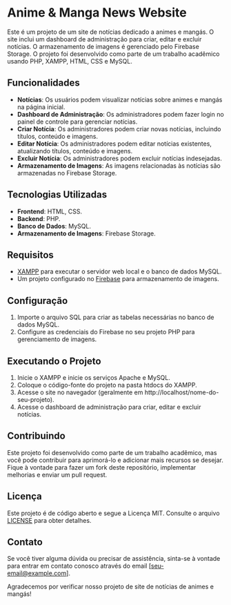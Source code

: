 # Anime & Manga News Website

Este é um projeto de um site de notícias dedicado a animes e mangás. O site inclui um dashboard de administração para criar, editar e excluir notícias. O armazenamento de imagens é gerenciado pelo Firebase Storage. O projeto foi desenvolvido como parte de um trabalho acadêmico usando PHP, XAMPP, HTML, CSS e MySQL.

## Funcionalidades

- **Notícias**: Os usuários podem visualizar notícias sobre animes e mangás na página inicial.
- **Dashboard de Administração**: Os administradores podem fazer login no painel de controle para gerenciar notícias.
- **Criar Notícia**: Os administradores podem criar novas notícias, incluindo títulos, conteúdo e imagens.
- **Editar Notícia**: Os administradores podem editar notícias existentes, atualizando títulos, conteúdo e imagens.
- **Excluir Notícia**: Os administradores podem excluir notícias indesejadas.
- **Armazenamento de Imagens**: As imagens relacionadas às notícias são armazenadas no Firebase Storage.

## Tecnologias Utilizadas

- **Frontend**: HTML, CSS.
- **Backend**: PHP.
- **Banco de Dados**: MySQL.
- **Armazenamento de Imagens**: Firebase Storage.

## Requisitos

- [XAMPP](https://www.apachefriends.org/index.html) para executar o servidor web local e o banco de dados MySQL.
- Um projeto configurado no [Firebase](https://firebase.google.com/) para armazenamento de imagens.

## Configuração

1. Importe o arquivo SQL para criar as tabelas necessárias no banco de dados MySQL.
2. Configure as credenciais do Firebase no seu projeto PHP para gerenciamento de imagens.

## Executando o Projeto

1. Inicie o XAMPP e inicie os serviços Apache e MySQL.
2. Coloque o código-fonte do projeto na pasta htdocs do XAMPP.
3. Acesse o site no navegador (geralmente em http://localhost/nome-do-seu-projeto).
4. Acesse o dashboard de administração para criar, editar e excluir notícias.

## Contribuindo

Este projeto foi desenvolvido como parte de um trabalho acadêmico, mas você pode contribuir para aprimorá-lo e adicionar mais recursos se desejar. Fique à vontade para fazer um fork deste repositório, implementar melhorias e enviar um pull request.

## Licença

Este projeto é de código aberto e segue a Licença MIT. Consulte o arquivo [LICENSE](LICENSE) para obter detalhes.

## Contato

Se você tiver alguma dúvida ou precisar de assistência, sinta-se à vontade para entrar em contato conosco através do email [seu-email@example.com].

Agradecemos por verificar nosso projeto de site de notícias de animes e mangás!
